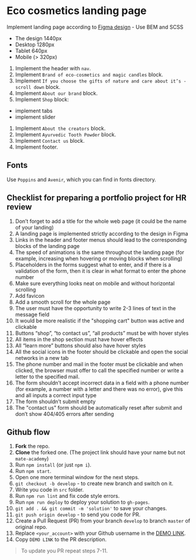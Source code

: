 # Eco cosmetics landing page
Implement landing page according to [Figma design](https://www.figma.com/file/Fz588JKGuPS2Bk21De4KE5/Brand-of-eco-cosmetics-_FE-students?node-id=21779%3A631&t=Gtk1Kj4TKq6BJit2-1) - Use BEM and SCSS
- The design 1440px
- Desktop 1280px
- Tablet 640px
- Mobile (> 320px)

1. Implement the header with `nav`.
1. Implement `Brand of eco-cosmetics and magic candles` block.
1. Implement `If you choose the gifts of nature and care about it’s - scroll down` block.
1. Implement `About our brand` block.
1. Implement `Shop` block:
  - implement tabs
  - implement slider
1. Implement `About the creators` block.
1. Implement `Ayurvedic Tooth Powder` block.
1. Implement `Contact us` block.
1. Implement footer.

## Fonts
Use `Poppins` and `Avenir`, which you can find in fonts directory.


## Checklist for preparing a portfolio project for HR review

1. Don’t forget to add a title for the whole web page (it could be the name of your landing)
2. A landing page is implemented strictly according to the design in Figma
4. Links in the header and footer menus should lead to the corresponding blocks of the landing page
5. The speed of animations is the same throughout the landing page (for example, increasing when hovering or moving blocks when scrolling)
6. Placeholders in the forms suggest what to enter, and if there is a validation of the form, then it is clear in what format to enter the phone number
7. Make sure everything looks neat on mobile and without horizontal scrolling
8. Add favicon
9. Add a smooth scroll for the whole page
13. The user must have the opportunity to write 2-3 lines of text in the message field
14. It would be more realistic if the "shopping cart" button was active and clickable
15. Buttons “shop”, “to contact us”, “all products” must be with hover styles
16. All items in the shop section must have hover effects
17. All “learn more” buttons should also have hover styles
18. All the social icons in the footer should be clickable and open the social networks in a new tab
19. The phone number and mail in the footer must be clickable and when clicked, the browser must offer to call the specified number or write a letter to the specified mail.
20. The form shouldn’t accept incorrect data in a field with a phone number (for example, a number with a letter and there was no error), give this and all inputs a correct input type
21. The form shouldn’t submit empty
22. The "contact us" form should be automatically reset after submit and don’t show 404/405 errors after sending


## Github flow
1. **Fork** the repo.
2. **Clone** the forked one. (The project link should have your name but not `mate-academy`)
3. Run `npm install` (or just `npm i`).
4. Run `npm start`.
5. Open one more terminal window for the next steps.
6. `git checkout -b develop` - to create new branch and switch on it.
7. Write you code in `src` folder.
8. Run `npm run lint` and fix code style errors.
9. Run `npm run deploy` to deploy your solution to `gh-pages`.
10. `git add . && git commit -m 'solution'` to save your changes.
11. `git push origin develop` - to send you code for PR.
12. Create a Pull Request (PR) from your branch `develop` to branch `master` of original repo.
13. Replace `<your_account>` with your Github username in the
  [DEMO LINK](https://AlinaOvod.github.io/Eco_cosmetics/).
14. Copy `DEMO LINK` to the PR description.

> To update you PR repeat steps 7-11.
